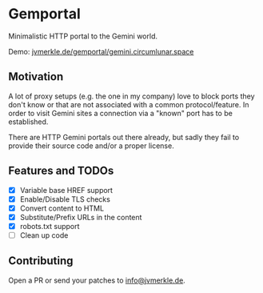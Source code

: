 # Gemportal
Minimalistic HTTP portal to the Gemini world.

Demo: [jvmerkle.de/gemportal/gemini.circumlunar.space](https://jvmerkle.de/gemportal/gemini.circumlunar.space)

## Motivation
A lot of proxy setups (e.g. the one in my company) love to block ports they don't know or that are not associated with a common protocol/feature. In order to visit Gemini sites a connection via a "known" port has to be established. 

There are HTTP Gemini portals out there already, but sadly they fail to provide their source code and/or a proper license.

## Features and TODOs
- [X] Variable base HREF support
- [X] Enable/Disable TLS checks
- [X] Convert content to HTML
- [X] Substitute/Prefix URLs in the content
- [X] robots.txt support
- [ ] Clean up code

## Contributing
Open a PR or send your patches to info@jvmerkle.de.